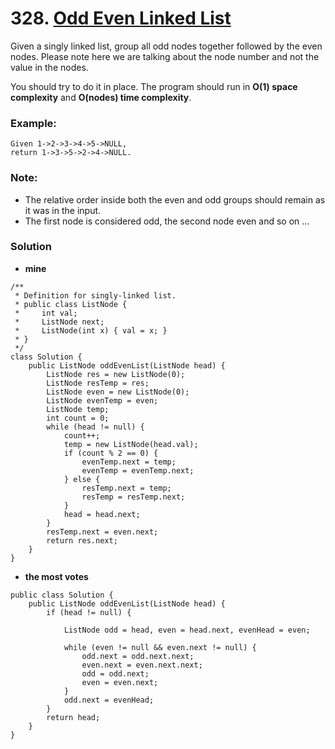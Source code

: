 # 328. [Odd Even Linked List](https://leetcode.com/problems/odd-even-linked-list/description/)

Given a singly linked list, group all odd nodes together followed by the even nodes. Please note here we are talking about the node number and not the value in the nodes.

You should try to do it in place. The program should run in **O(1) space complexity** and **O(nodes) time complexity**.

### Example:
    Given 1->2->3->4->5->NULL,
    return 1->3->5->2->4->NULL.

### Note:
* The relative order inside both the even and odd groups should remain as it was in the input. 
* The first node is considered odd, the second node even and so on ...

### Solution 
* **mine**
```
/**
 * Definition for singly-linked list.
 * public class ListNode {
 *     int val;
 *     ListNode next;
 *     ListNode(int x) { val = x; }
 * }
 */
class Solution {
    public ListNode oddEvenList(ListNode head) {
        ListNode res = new ListNode(0);
        ListNode resTemp = res;
        ListNode even = new ListNode(0);
        ListNode evenTemp = even;
        ListNode temp;
        int count = 0;
        while (head != null) {
            count++;
            temp = new ListNode(head.val);
            if (count % 2 == 0) {
                evenTemp.next = temp;
                evenTemp = evenTemp.next;
            } else {
                resTemp.next = temp;
                resTemp = resTemp.next;
            }
            head = head.next;
        }
        resTemp.next = even.next;
        return res.next;
    }
}
```

* **the most votes**
```
public class Solution {
    public ListNode oddEvenList(ListNode head) {
        if (head != null) {

            ListNode odd = head, even = head.next, evenHead = even; 

            while (even != null && even.next != null) {
                odd.next = odd.next.next; 
                even.next = even.next.next; 
                odd = odd.next;
                even = even.next;
            }
            odd.next = evenHead; 
        }
        return head;
    }
}
```
